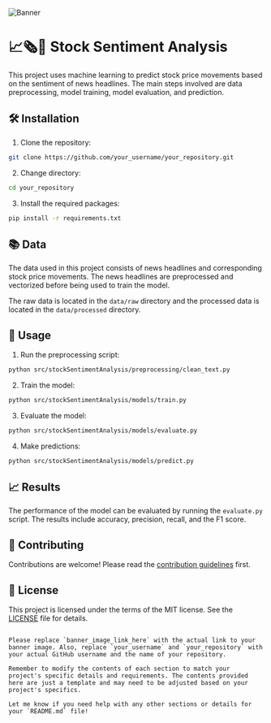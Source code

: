 ![Banner](https://www.google.com/url?sa=i&url=https%3A%2F%2Fwww.freepik.com%2Ffree-photos-vectors%2Fstock-market&psig=AOvVaw05Q5iWABlzDFPs0UFyUUeg&ust=1690500036094000&source=images&cd=vfe&opi=89978449&ved=0CBAQjRxqFwoTCMDHi8XBrYADFQAAAAAdAAAAABAE)

# 📈🗞️💸 Stock Sentiment Analysis 

This project uses machine learning to predict stock price movements based on the sentiment of news headlines. The main steps involved are data preprocessing, model training, model evaluation, and prediction.

## 🛠️ Installation

1. Clone the repository: 

```bash
git clone https://github.com/your_username/your_repository.git
```

2. Change directory: 

```bash
cd your_repository
```

3. Install the required packages: 

```bash
pip install -r requirements.txt
```

## 📚 Data

The data used in this project consists of news headlines and corresponding stock price movements. The news headlines are preprocessed and vectorized before being used to train the model.

The raw data is located in the `data/raw` directory and the processed data is located in the `data/processed` directory.

## 🎯 Usage

1. Run the preprocessing script: 

```bash
python src/stockSentimentAnalysis/preprocessing/clean_text.py
```

2. Train the model: 

```bash
python src/stockSentimentAnalysis/models/train.py
```

3. Evaluate the model: 

```bash
python src/stockSentimentAnalysis/models/evaluate.py
```

4. Make predictions: 

```bash
python src/stockSentimentAnalysis/models/predict.py
```

## 📈 Results

The performance of the model can be evaluated by running the `evaluate.py` script. The results include accuracy, precision, recall, and the F1 score.

## 🤝 Contributing

Contributions are welcome! Please read the [contribution guidelines](CONTRIBUTING.md) first.

## 📜 License

This project is licensed under the terms of the MIT license. See the [LICENSE](LICENSE) file for details.
```

Please replace `banner_image_link_here` with the actual link to your banner image. Also, replace `your_username` and `your_repository` with your actual GitHub username and the name of your repository. 

Remember to modify the contents of each section to match your project's specific details and requirements. The contents provided here are just a template and may need to be adjusted based on your project's specifics. 

Let me know if you need help with any other sections or details for your `README.md` file!